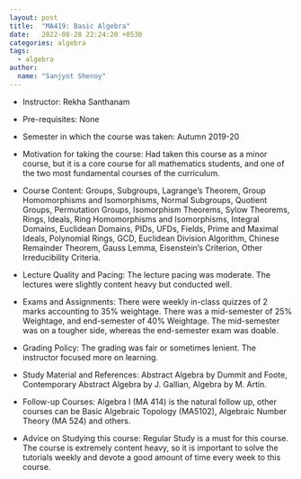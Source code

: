 ```yaml
---
layout: post
title:  "MA419: Basic Algebra"
date:   2022-08-28 22:24:20 +0530
categories: algebra
tags:
  - algebra
author:
  name: "Sanjyot Shenoy"
---
```


- Instructor: Rekha Santhanam

- Pre-requisites: None

- Semester in which the course was taken: Autumn 2019-20

- Motivation for taking the course: Had taken this course as a minor course, but it is a core course for all mathematics students, and one of the two most fundamental courses of the curriculum.

- Course Content: Groups, Subgroups, Lagrange’s Theorem, Group Homomorphisms and Isomorphisms, Normal Subgroups, Quotient Groups, Permutation Groups, Isomorphism Theorems, Sylow Theorems, Rings, Ideals, Ring Homomorphisms and Isomorphisms, Integral Domains, Euclidean Domains, PIDs, UFDs, Fields, Prime and Maximal Ideals, Polynomial Rings, GCD, Euclidean Division Algorithm, Chinese Remainder Theorem, Gauss Lemma, Eisenstein’s Criterion, Other Irreducibility Criteria.

- Lecture Quality and Pacing: The lecture pacing was moderate. The lectures were slightly content heavy but conducted well.

- Exams and Assignments: There were weekly in-class quizzes of 2 marks accounting to 35% weightage. There was a mid-semester of 25% Weightage, and end-semester of 40% Weightage. The mid-semester was on a tougher side, whereas the end-semester exam was doable.

- Grading Policy: The grading was fair or sometimes lenient. The instructor focused more on learning.

- Study Material and References: Abstract Algebra by Dummit and Foote, Contemporary Abstract Algebra by J. Gallian, Algebra by M. Artin.

- Follow-up Courses: Algebra I (MA 414) is the natural follow up, other courses can be Basic Algebraic Topology (MA5102), Algebraic Number Theory (MA 524) and others.

- Advice on Studying this course: Regular Study is a must for this course. The course is extremely content heavy, so it is important to solve the tutorials weekly and devote a good amount of time every week to this course.

